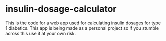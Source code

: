 # insulin-dosage-calculator

This is the code for a web app used for calculating insulin dosages for type 1 diabetics. This app is being made as a personal project so if you stumble across this use it at your own risk.
